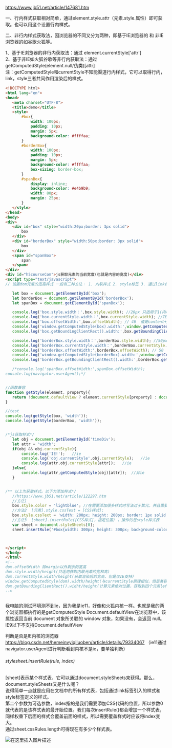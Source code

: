 https://www.jb51.net/article/147681.htm

一、行内样式获取相对简单，通过element.style.attr（元素.style.属性）即可获取。也可以用这个设置行内样式。

二、非行内样式获取法，因浏览器的不同又分为两种，即基于IE浏览器的 和 非IE浏览器的如谷歌火狐等。

1、基于IE浏览器的非行内获取法：通过 element.currentStyle['attr']  
2、基于非IE如火狐谷歌等非行内获取法：通过 getComputedStyle(element.null/伪类)[attr]  
注：getComputedStyle和currentStyle不知能渠道行内样式，它可以取得行内，link，style三者共同作用渲染后的样式。


 ```html
<!DOCTYPE html>
<html lang="en">
<head>
    <meta charset="UTF-8">
    <title>demo</title>
    <style>
        #box{
            width: 100px;
            padding: 10px;
            margin: 5px;
            background-color: #ffffaa;
        }
        #borderBox{
            width: 100px;
            padding: 10px;
            margin: 5px;
            background-color: #ffffaa;
            box-sizing: border-box;
        }
        #spanBox{
            display: inline;
            background-color: #e4b9b9;
            width: 80px;
            margin: 25px;
        }
    </style>
</head>
<body>
<div>
    <div id="box" style="width:20px;border: 3px solid">
        box
    </div>
    <div id="borderBox" style="width:50px;border: 3px solid">
        box
    </div>
    <span id="spanBox">
        span
    </span>
</div>
<div id="h5courseCom">js获取元素的当前宽度(也就是内容的宽度)</div>
<script type="text/javascript">
// 设置dom元素的宽高样式 一般有三种方法： 1. 内联样式 2. style标签 3. 通过link标签引入

    let box = document.getElementById('box');
    let borderBox = document.getElementById('borderBox');
    let spanBox = document.getElementById('spanBox');

    console.log('box.style.width：',box.style.width); //20px 只适用于1(内联样式)的获取  值是width,而且有px单位
    console.log('box.currentStyle.width：',box.currentStyle.width); //IE11下：20px.此方法只有ie支持
    console.log('box.offsetWidth:',box.offsetWidth); // 46  值是content+padding+border，不包含margin
    console.log('window.getComputedStyle(box).width:',window.getComputedStyle(box).width); //20px  兼容性更好.可以得到 1 2 3 渲染最终的样式   值只是content,而且有px单位
    console.log('box.getBoundingClientRect().width:',box.getBoundingClientRect().width); //46  可以得到 1 2 3 渲染最终的样式。 值是全部   还可以计算元素的绝对位置(距离视口viewport左顶点的距离)

    console.log('borderBox.style.width：',borderBox.style.width); //50px 只适用于1(内联样式)的获取，如果没有设置就什么也娶不到    值只是content,而且有px单位
    console.log('borderBox.currentStyle.width：',borderBox.currentStyle.width); //IE下：50px
    console.log('borderBox.offsetWidth:',borderBox.offsetWidth); // 50
    console.log('window.getComputedStyle(borderBox).width:',window.getComputedStyle(borderBox).width); //IE11下：24px，chrome下：50px(值是content,因为ie认为的width=50px,即content=50-borderx2-paddingx2，而chrome认为content=width=50px)。
    console.log('borderBox.getBoundingClientRect().width:',borderBox.getBoundingClientRect().width); //50  值是width（即content+padding+border）

    /*console.log('spanBox.offsetWidth:',spanBox.offsetWidth);
console.log(navigator.userAgent);*/


//函数兼容
function getStyle(element, property){
    return !document.defaultView ? element.currentStyle[property] : document.defaultView.getComputedStyle(element)[property];
}

//test
console.log(getStyle(box, 'width'));
console.log(getStyle(borderBox, 'width'));


/*js获取样式*/
    let obj = document.getElementById('timeDiv');
    let attr = 'width';
    if(obj && obj.currentStyle){
        console.log('IE!');   //ie
        console.log('obj.currentStyle',obj.currentStyle);   //ie
        console.log(attr,obj.currentStyle[attr]);   //ie
    }else{
        console.log(attr,getComputedStyle(obj)[attr]);  //非ie
    }


/** 以上为获取样式。以下为添加样式*/
    //https://www.jb51.net/article/122297.htm
    //方法1
    box.style.color = 'lightblue'; //在需要添加很多样式时写法过于繁冗，并且需要注意的是，对于使用短划线的CSS属性名，必须将其转换成驼峰大小写形式。（如backgroundColor）
    //方法2  [元素].style.cssText = [CSS样式];
    box.style.cssText = 'width: 200px; height: 200px; border: 1px solid #f00;color:lightgray';//写法上很方便。但是，缺点是后面同样通过这种方式添加的样式会覆盖之前通过style特性指定的样式。
    //方法3  [sheet].insertRule([CSS样式]，指定位置) ，操作的是style样式表
    var sheet = document.styleSheets[0];
    sheet.insertRule('#box{width: 300px; height: 300px; background-color: #0f0;}',0);



</script>
</body>
</html>
<!--
dom.offsetWidth 除margin以外剩余的宽高
dom.style.width/height(只适用获取内联元素的宽和高)
dom.currentStyle.width/height(获取渲染后的宽高，但是仅IE支持)
window.getComputedStyle(dom).width/height(与currentStyle原理相似，但是兼容性，通用性会更好一些)
dom.getBoundingClientRect().widht/height(计算元素绝对位置，获取到四个元素left,top,width,height)
-->



```
我电脑的测试环境测不到ie，因为我是ie11，好像和火狐内核一样。也就是我的两个浏览器都执行的是getComputedStyle
Document.defaultView在浏览器中，该属性返回当前 document 对象所关联的 window 对象，如果没有，会返回 null。IE9以下不支持Document.defaultView

判断是否是IE内核的浏览器
https://blog.csdn.net/hemeinvyiqiluoben/article/details/79334067
    （ie11通过navigator.userAgent进行判断看到内核不是ie，要单独判断）




###### stylesheet.insertRule(rule, index)
[sheet]表示某个样式表，它可以通过document.styleSheets来获得。那么，document.styleSheets又是什么呢？  
说得简单一点就是应用在文档中的所有样式表，包括通过link标签引入的样式和style标签定义的样式。   
第二个参数为可选参数，index指的是我们需要添加CSS代码的位置，所以参数0就代表的是该样式表的最开始位置。我们每次insertRule()都会增加一个样式表，同样权重下后面的样式会覆盖前面的样式，所以需要覆盖样式时应该将index变大。  
通过sheet.cssRules.length可得现在有多少个样式表。   

![在这里插入图片描述](https://img-blog.csdnimg.cn/20190716141434972.png?x-oss-process=image/watermark,type_ZmFuZ3poZW5naGVpdGk,shadow_10,text_aHR0cHM6Ly9ibG9nLmNzZG4ubmV0L3dlaXhpbl80MzMyMjIwOA==,size_16,color_FFFFFF,t_70)



